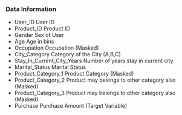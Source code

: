 ### Data Information

* User_ID	        User ID
* Product_ID	Product ID
* Gender	        Sex of User
* Age	        Age in bins
* Occupation	Occupation (Masked)
* City_Category	Category of the City (A,B,C)
* Stay_In_Current_City_Years	Number of years stay in current city
* Marital_Status	Marital Status
* Product_Category_1	Product Category (Masked)
* Product_Category_2	Product may belongs to other category also (Masked)
* Product_Category_3	Product may belongs to other category also (Masked)
* Purchase	Purchase Amount (Target Variable)